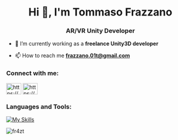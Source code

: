 <h1 align="center">Hi 👋, I'm Tommaso Frazzano</h1>
<h3 align="center">AR/VR Unity Developer</h3>

- 🔭 I’m currently working as a **freelance Unity3D developer**

- 📫 How to reach me **frazzano.01t@gmail.com**

<h3 align="left">Connect with me:</h3>
<p align="left">
<a href="https://linkedin.com/in/https://www.linkedin.com/in/tommaso-frazzano/" target="blank"><img align="center" src="https://raw.githubusercontent.com/rahuldkjain/github-profile-readme-generator/master/src/images/icons/Social/linked-in-alt.svg" alt="https://www.linkedin.com/in/tommaso-frazzano/" height="30" width="40" /></a>
<a href="https://instagram.com/https://www.instagram.com/3_fraz_d/" target="blank"><img align="center" src="https://raw.githubusercontent.com/rahuldkjain/github-profile-readme-generator/master/src/images/icons/Social/instagram.svg" alt="https://www.instagram.com/3_fraz_d/" height="30" width="40" /></a>
</p>

<h3 align="left">Languages and Tools:</h3>

[![My Skills](https://skillicons.dev/icons?i=unity,cs,dotnet,git,blender,visualstudio)](https://skillicons.dev)

<p><img align="center" src="https://github-readme-stats.vercel.app/api/top-langs?username=fr4zt&show_icons=true&locale=en&layout=compact" alt="fr4zt" /></p>

